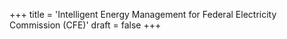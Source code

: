 +++
title = 'Intelligent Energy Management for Federal Electricity Commission (CFE)'
draft = false
+++


